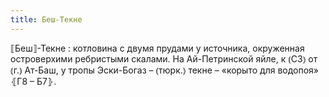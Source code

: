 ```yaml
---
title: Беш-Текне
---
```


⟦Беш⟧-Текне
: котловина с двумя прудами у источника, окруженная островерхими ребристыми скалами. На Ай-Петринской яйле, к ⦅СЗ⦆ от ⦅г.⦆ Ат-Баш, у тропы Эски-Богаз – ⦅тюрк.⦆ текне – «корыто для водопоя» ⦃Г8 – Б7⦄.

